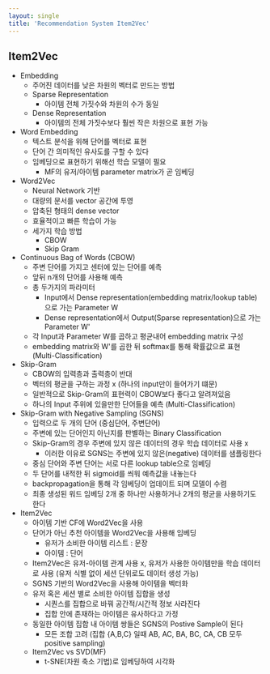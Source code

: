 ```yaml
---
layout: single
title: 'Recommendation System Item2Vec'
---
```


## Item2Vec
- Embedding
  - 주어진 데이터를 낮은 차원의 벡터로 만드는 방법
  - Sparse Representation
    - 아이템 전체 가짓수와 차원의 수가 동일
  - Dense Representation
    - 아이템의 전체 가짓수보다 훨씬 작은 차원으로 표현 가능
- Word Embedding
  - 텍스트 분석을 위해 단어를 벡터로 표현
  - 단어 간 의미적인 유사도를 구할 수 있다
  - 임베딩으로 표현하기 위해선 학습 모델이 필요
    - MF의 유저/아이템 parameter matrix가 곧 임베딩
- Word2Vec
  - Neural Network 기반
  - 대량의 문서를 vector 공간에 투영
  - 압축된 형태의 dense vector
  - 효율적이고 빠른 학습이 가능
  - 세가지 학습 방법
    - CBOW
    - Skip Gram
- Continuous Bag of Words (CBOW)
  - 주변 단어를 가지고 센터에 있는 단어를 예측
  - 앞뒤 n개의 단어를 사용해 예측
  - 총 두가지의 파라미터
    - Input에서 Dense representation(embedding matrix/lookup table)으로 가는 Parameter W
    - Dense representation에서 Output(Sparse representation)으로 가는 Parameter W'
  - 각 Input과 Parameter W를 곱하고 평균내어 embedding matrix 구성
  - embedding matrix와 W'를 곱한 뒤 softmax를 통해 확률값으로 표현 (Multi-Classification)
- Skip-Gram
  - CBOW의 입력층과 출력층이 반대
  - 벡터의 평균을 구하는 과정 x (하나의 input만이 들어가기 떄문)
  - 일반적으로 Skip-Gram의 표현력이 CBOW보다 좋다고 알려져있음
  - 하나의 Input 주위에 있을만한 단어들을 예측 (Multi-Classification)
- Skip-Gram with Negative Sampling (SGNS)
  - 입력으로 두 개의 단어 (중심단어, 주변단어)
  - 주변에 있는 단어인지 아닌지를 판별하는 Binary Classification
  - Skip-Gram의 경우 주변에 있지 않은 데이터의 경우 학습 데이터로 사용 x
    - 이러한 이유로 SGNS는 주변에 있지 않은(negative) 데이터를 샘플링한다
  - 중심 단어와 주변 단어는 서로 다른 lookup table으로 임베딩
  - 두 단어를 내적한 뒤 sigmoid를 씌워 예측값을 내놓는다
  - backpropagation을 통해 각 임베딩이 업데이트 되며 모델이 수렴
  - 최종 생성된 워드 임베딩 2개 중 하나만 사용하거나 2개의 평균을 사용하기도 한다
- Item2Vec
  - 아이템 기반 CF에 Word2Vec을 사용
  - 단어가 아닌 추천 아이템을 Word2Vec을 사용해 임베딩
    - 유저가 소비한 아이템 리스트 : 문장
    - 아이템 : 단어
  - Item2Vec은 유저-아이템 관계 사용 x, 유저가 사용한 아이템만을 학습 데이터로 사용 (유저 식별 없이 세션 단위로도 데이터 생성 가능)
  - SGNS 기반의 Word2Vec을 사용해 아이템을 벡터화
  - 유저 혹은 세션 별로 소비한 아이템 집합을 생성
    - 시퀀스를 집합으로 바꿔 공간적/시간적 정보 사라진다
    - 집합 안에 존재하는 아이템은 유사하다고 가정
  - 동일한 아이템 집합 내 아이템 쌍들은 SGNS의 Postive Sample이 된다
    - 모든 조합 고려 (집합 {A,B,C} 일때 AB, AC, BA, BC, CA, CB 모두 positive sampling)
  - Item2Vec vs SVD(MF)
    - t-SNE(차원 축소 기법)로 임베딩하여 시각화